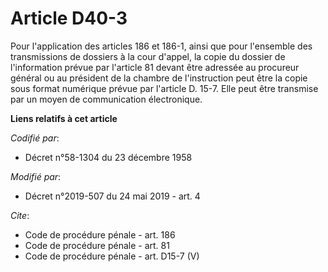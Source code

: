 # Article D40-3

Pour l'application des articles 186 et 186-1, ainsi que pour l'ensemble des transmissions de dossiers à la cour d'appel, la
copie du dossier de l'information prévue par l'article 81 devant être adressée au procureur général ou au président de la
chambre de l'instruction peut être la copie sous format numérique prévue par l'article D. 15-7. Elle peut être transmise par
un moyen de communication électronique.

**Liens relatifs à cet article**

_Codifié par_:

  - Décret n°58-1304 du 23 décembre 1958

_Modifié par_:

  - Décret n°2019-507 du 24 mai 2019 - art. 4

_Cite_:

  - Code de procédure pénale - art. 186
  - Code de procédure pénale - art. 81
  - Code de procédure pénale - art. D15-7 (V)
